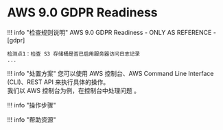 # AWS 9.0 GDPR Readiness    

!!! info "检查规则说明"
    AWS 9.0 GDPR Readiness - ONLY AS REFERENCE - [gdpr]
    
    检测点1：检查 S3 存储桶是否已启用服务器访问日志记录
    ...

    
!!! info "处置方案"
    您可以使用 AWS 控制台、AWS Command Line Interface (CLI)、REST API 来执行具体的操作。   
    我们以 AWS 控制台为例，在控制台中处理问题 。



!!! info "操作步骤"





!!! info "帮助资源"
    